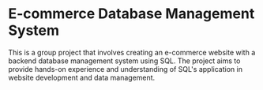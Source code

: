 # E-commerce Database Management System

This is a group project that involves creating an e-commerce website with a backend database management system using SQL. The project aims to provide hands-on experience and understanding of SQL's application in website development and data management.
